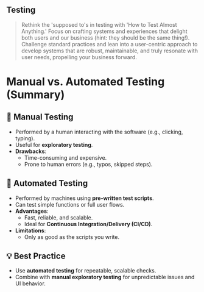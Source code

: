 ## Testing

> Rethink the 'supposed to's in testing with 'How to Test Almost Anything.' Focus on crafting systems and experiences that delight both users and our business (hint: they should be the same thing!). Challenge standard practices and lean into a user-centric approach to develop systems that are robust, maintainable, and truly resonate with user needs, propelling your business forward.


# Manual vs. Automated Testing (Summary)

## 🧪 Manual Testing
- Performed by a human interacting with the software (e.g., clicking, typing).
- Useful for **exploratory testing**.
- **Drawbacks**:
  - Time-consuming and expensive.
  - Prone to human errors (e.g., typos, skipped steps).

## 🤖 Automated Testing
- Performed by machines using **pre-written test scripts**.
- Can test simple functions or full user flows.
- **Advantages**:
  - Fast, reliable, and scalable.
  - Ideal for **Continuous Integration/Delivery (CI/CD)**.
- **Limitations**:
  - Only as good as the scripts you write.

## 💡 Best Practice
- Use **automated testing** for repeatable, scalable checks.
- Combine with **manual exploratory testing** for unpredictable issues and UI behavior.

